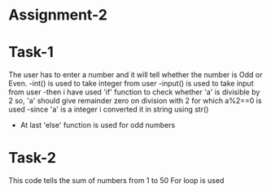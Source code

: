 # Assignment-2
# Task-1
The user has to enter a number and it will tell whether the number is Odd or Even.
-int() is used to take integer from user
-input() is used to take input from user
-then i have used 'if' function to check whether 'a' is divisible by 2 so, 'a' should give remainder zero on division with 2 for which a%2==0 is used
-since 'a' is a integer i converted it in string using str()
- At last 'else' function is used for odd numbers


# Task-2
This code tells the sum of numbers from 1 to 50 
For loop is used 
